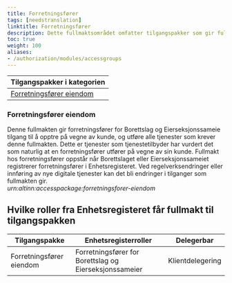```yaml
---
title: Forretningsfører
tags: [needstranslation]
linktitle: Forretningsfører
description: Dette fullmaktsområdet omfatter tilgangspakker som gir fullmakter til tjenester og ressurser som er aktuelle for forretningsførere å benytte på vegne av kunder. Ved regelverksendringer eller innføring av nye digitale tjenester kan det bli endringer i tilganger som fullmaktene gir.
toc: true
weight: 100
aliases:
- /authorization/modules/accessgroups
---
```


|**Tilgangspakker i kategorien**|
|---|
|[Forretningsfører eiendom](#forretningsfører-eiendom)|


### Forretningsfører eiendom
Denne fullmakten gir forretningsfører for Borettslag og Eierseksjonssameie tilgang til å opptre på vegne av kunde, og utføre alle tjenester som krever denne fullmakten. Dette er tjenester som tjenestetilbyder har vurdert det som naturlig at en forretningsfører utfører på vegne av sin kunde. Fullmakt hos forretningsfører oppstår når Borettslaget eller Eierseksjonssameiet registrerer forretningsfører i Enhetsregisteret. Ved regelverksendringer eller innføring av nye digitale tjenester kan det bli endringer i tilganger som fullmakten gir.  
*urn:altinn:accesspackage:forretningsforer-eiendom*


## Hvilke roller fra Enhetsregisteret får fullmakt til tilgangspakken
|**Tilgangspakke**|**Enhetsregisterroller**|**Delegerbar**|
|---|---|---|
|Forretningsfører eiendom|Forretningsfører for Borettslag og Eierseksjonssameier|Klientdelegering|